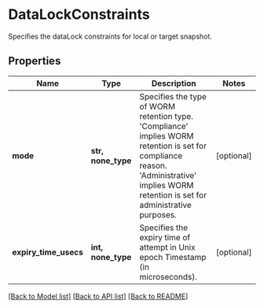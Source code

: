 # DataLockConstraints

Specifies the dataLock constraints for local or target snapshot.

## Properties
Name | Type | Description | Notes
------------ | ------------- | ------------- | -------------
**mode** | **str, none_type** | Specifies the type of WORM retention type.  &#39;Compliance&#39; implies  WORM retention is set for compliance reason.  &#39;Administrative&#39; implies  WORM retention is set for administrative purposes. | [optional] 
**expiry_time_usecs** | **int, none_type** | Specifies the expiry time of attempt in Unix epoch Timestamp (in microseconds). | [optional] 

[[Back to Model list]](../README.md#documentation-for-models) [[Back to API list]](../README.md#documentation-for-api-endpoints) [[Back to README]](../README.md)


